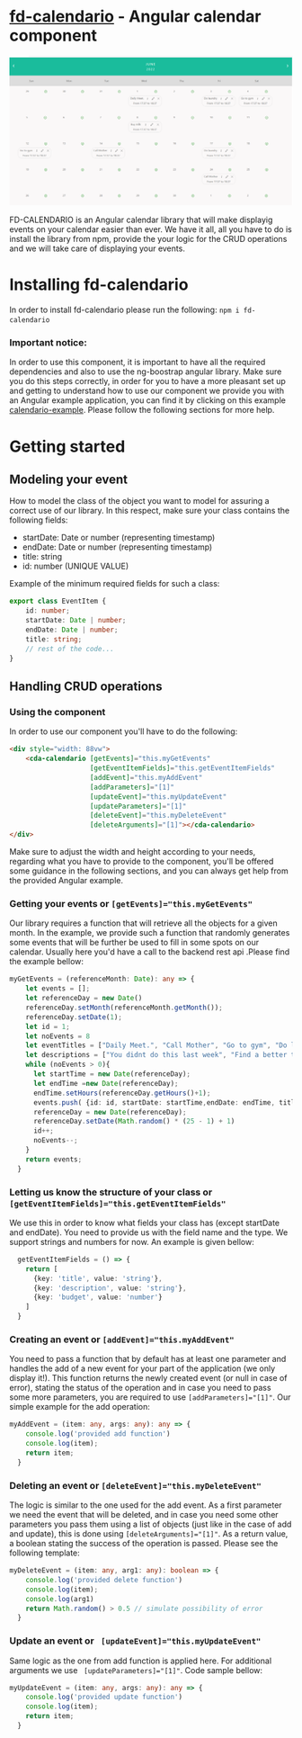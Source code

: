 # [fd-calendario](https://www.npmjs.com/package/fd-calendario) - Angular calendar component

![fd-calendario](images/calendario.PNG)

FD-CALENDARIO is an Angular calendar library that will make displayig events on your calendar easier than ever. We have it all, all you have to do is install the library from npm, provide the your logic for the CRUD operations and we will take care of displaying your events.

# Installing fd-calendario

In order to install fd-calendario please run the following: `npm i fd-calendario`

### Important notice:
In order to use this component, it is important to have all the required dependencies and also to use the ng-boostrap angular library. Make sure you do this steps correctly, in order for you to 
have a more pleasant set up and getting to understand how to use our component we provide you with an Angular example application, you can find it by clicking
on this example [calendario-example](calendario/projects/calendario-example). Please follow the following sections for more help. 


# Getting started

## Modeling your event            

How to model the class of the object you want to model for assuring a correct use of our library. In this respect, make sure your class contains the following fields:
 * startDate: Date or number (representing timestamp)
 * endDate: Date or number (representing timestamp)
 * title: string
 * id: number (UNIQUE VALUE)

Example of the minimum required fields for such a class:
```typescript
export class EventItem {
    id: number;
    startDate: Date | number;
    endDate: Date | number;
    title: string;
    // rest of the code...
}
```

## Handling CRUD operations

### Using the component
In order to use our component you'll have to do the following:   
```html
<div style="width: 88vw">
    <cda-calendario [getEvents]="this.myGetEvents"
                    [getEventItemFields]="this.getEventItemFields"
                    [addEvent]="this.myAddEvent"
                    [addParameters]="[1]"
                    [updateEvent]="this.myUpdateEvent"
                    [updateParameters]="[1]"
                    [deleteEvent]="this.myDeleteEvent"
                    [deleteArguments]="[1]"></cda-calendario>
</div>
```

Make sure to adjust the width and height according to your needs, regarding what you have to provide to
the component, you'll be offered some guidance in the following sections, and you can always get help from the
provided Angular example.

### Getting your events or `[getEvents]="this.myGetEvents"`

Our library requires a function that will retrieve all the objects for a given month.
In the example, we provide such a function that randomly generates some events that will be further
be used to fill in some spots on our calendar. Usually here you'd have a call to the backend rest api .Please find the example bellow:
```typescript
myGetEvents = (referenceMonth: Date): any => {
    let events = [];
    let referenceDay = new Date()
    referenceDay.setMonth(referenceMonth.getMonth());
    referenceDay.setDate(1);
    let id = 1;
    let noEvents = 8
    let eventTitles = ["Daily Meet.", "Call Mother", "Go to gym", "Do laundry", "Buy milk"]
    let descriptions = ["You didnt do this last week", "Find a better time next week!", "Remember to add note in work calendar", "Can do it later", "Maybe try and do it earlier"]
    while (noEvents > 0){
      let startTime = new Date(referenceDay);
      let endTime =new Date(referenceDay);
      endTime.setHours(referenceDay.getHours()+1);
      events.push( {id: id, startDate: startTime,endDate: endTime, title: eventTitles[noEvents>4 ? noEvents%4 : noEvents], description: descriptions[noEvents>4 ? noEvents%4 : noEvents], budget: parseInt(String(Math.random() * 10))});
      referenceDay = new Date(referenceDay);
      referenceDay.setDate(Math.random() * (25 - 1) + 1)
      id++;
      noEvents--;
    }
    return events;
  }
```

### Letting us know the structure of your class or `[getEventItemFields]="this.getEventItemFields"`

We use this in order to know what fields your class has (except startDate and endDate). You need to provide us with the field name and the type. We support strings and numbers for now. An example is given bellow:
```typescript
  getEventItemFields = () => {
    return [
      {key: 'title', value: 'string'},
      {key: 'description', value: 'string'},
      {key: 'budget', value: 'number'}
    ]
  }
```

### Creating an event or `[addEvent]="this.myAddEvent"`   

You need to pass a function that by default has at least one parameter and handles the add of a new event for your part of the application (we only display it!).
This function returns the newly created event (or null in case of error), stating the status of the operation and in case you need to pass some more parameters, you are required to use `[addParameters]="[1]"`. Our simple example
for the add operation:
```typescript
myAddEvent = (item: any, args: any): any => {
    console.log('provided add function')
    console.log(item);
    return item;
  }
```

### Deleting an event or `[deleteEvent]="this.myDeleteEvent"`

The logic is similar to the one used for the add event. As a first parameter we need the event that will be deleted, and in case you need some other parameters
you pass them using a list of objects (just like in the case of add and update), this is done using `[deleteArguments]="[1]"`. As a return value, a boolean stating
the success of the operation is passed. Please see the following template:

```typescript
myDeleteEvent = (item: any, arg1: any): boolean => {
    console.log('provided delete function')
    console.log(item);
    console.log(arg1)
    return Math.random() > 0.5 // simulate possibility of error
  }
```

### Update an event or ` [updateEvent]="this.myUpdateEvent"`

Same logic as the one from add function is applied here. For additional arguments we use ` [updateParameters]="[1]"`. Code sample bellow:
```typescript
myUpdateEvent = (item: any, args: any): any => {
    console.log('provided update function')
    console.log(item);
    return item;
  }
```